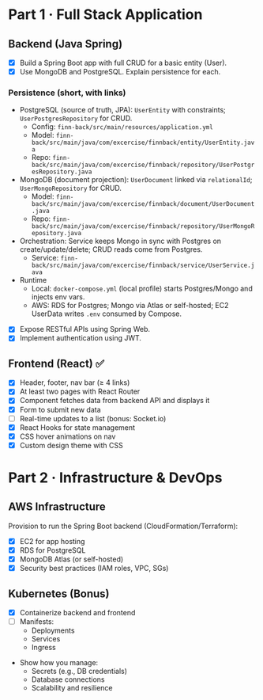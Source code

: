 # Part 1 · Full Stack Application

## Backend (Java Spring)

- [x] Build a Spring Boot app with full CRUD for a basic entity (User).
- [x] Use MongoDB and PostgreSQL. Explain persistence for each.

### Persistence (short, with links)

- PostgreSQL (source of truth, JPA): `UserEntity` with constraints; `UserPostgresRepository` for CRUD.
	- Config: `finn-back/src/main/resources/application.yml`
	- Model: `finn-back/src/main/java/com/excercise/finnback/entity/UserEntity.java`
	- Repo: `finn-back/src/main/java/com/excercise/finnback/repository/UserPostgresRepository.java`
- MongoDB (document projection): `UserDocument` linked via `relationalId`; `UserMongoRepository` for CRUD.
	- Model: `finn-back/src/main/java/com/excercise/finnback/document/UserDocument.java`
	- Repo: `finn-back/src/main/java/com/excercise/finnback/repository/UserMongoRepository.java`
- Orchestration: Service keeps Mongo in sync with Postgres on create/update/delete; CRUD reads come from Postgres.
	- Service: `finn-back/src/main/java/com/excercise/finnback/service/UserService.java`
- Runtime
	- Local: `docker-compose.yml` (local profile) starts Postgres/Mongo and injects env vars.
	- AWS: RDS for Postgres; Mongo via Atlas or self-hosted; EC2 UserData writes `.env` consumed by Compose.

- [x] Expose RESTful APIs using Spring Web.
- [x] Implement authentication using JWT.

## Frontend (React) ✅

- [x] Header, footer, nav bar (≥ 4 links)
- [x] At least two pages with React Router
- [x] Component fetches data from backend API and displays it
- [x] Form to submit new data
- [ ] Real-time updates to a list (bonus: Socket.io)
- [x] React Hooks for state management
- [x] CSS hover animations on nav
- [x] Custom design theme with CSS

# Part 2 · Infrastructure & DevOps

## AWS Infrastructure

Provision to run the Spring Boot backend (CloudFormation/Terraform):

- [x] EC2 for app hosting
- [x] RDS for PostgreSQL
- [x] MongoDB Atlas (or self-hosted)
- [x] Security best practices (IAM roles, VPC, SGs)

## Kubernetes (Bonus)

- [x] Containerize backend and frontend
- [ ] Manifests:
	- Deployments
	- Services
	- Ingress
- Show how you manage:
	- Secrets (e.g., DB credentials)
	- Database connections
	- Scalability and resilience